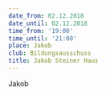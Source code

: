 ```yaml
---
date_from: 02.12.2018
date_until: 02.12.2018
time_from: '19:00'
time_until: '21:00'
place: Jakob
club: Bildungsausschuss
title: Jakob Steiner Haus
---
```

Jakob
